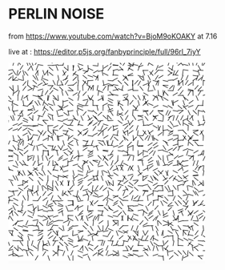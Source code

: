 # PERLIN NOISE

from https://www.youtube.com/watch?v=BjoM9oKOAKY at 7.16

live at : https://editor.p5js.org/fanbyprinciple/full/96rl_7iyY

![](suiyan.gif)